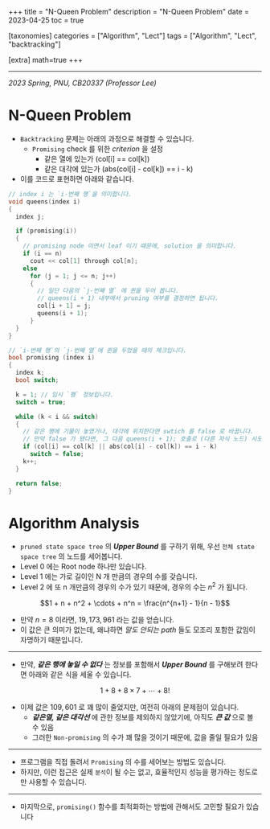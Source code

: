 +++
title = "N-Queen Problem"
description = "N-Queen Problem"
date = 2023-04-25
toc = true

[taxonomies]
categories = ["Algorithm", "Lect"]
tags = ["Algorithm", "Lect", "backtracking"]

[extra]
math=true
+++

---

*2023 Spring, PNU, CB20337 (Professor Lee)*

# N-Queen Problem
- `Backtracking` 문제는 아래의 과정으로 해결할 수 있습니다.
  - `Promising` check 를 위한 *criterion* 을 설정
    - 같은 열에 있는가 (col[i] == col[k])
    - 같은 대각에 있는가 (abs(col[i] - col[k]) == i - k)
- 이를 코드로 표현하면 아래와 같습니다.
```c
// index i 는 `i-번째 행`을 의미합니다.
void queens(index i)
{
  index j;

  if (promising(i))
  {
    // promising node 이면서 leaf 이기 때문에, solution 을 의미합니다. 
    if (i == n) 
      cout << col[1] through col[n];
    else
      for (j = 1; j <= n; j++)
      {
        // 일단 다음의 `j-번째 열` 에 퀸을 두어 봅니다.
        // queens(i + 1) 내부에서 pruning 여부를 결정하면 됩니다.
        col[i + 1] = j;
        queens(i + 1);
      }
  }
}

// `i-번째 행`의 `j-번째 열`에 퀸을 두었을 때의 체크입니다.
bool promising (index i)
{
  index k;
  bool switch;

  k = 1; // 임시 `행` 정보입니다.
  switch = true;

  while (k < i && switch)
  {
    // 같은 행에 기물이 놓였거나, 대각에 위치한다면 swtich 를 false 로 바꿉니다.
    // 만약 false 가 됐다면, 그 다음 queens(i + 1); 호출로 (다른 자식 노드) 시도해봅니다.
    if (col[i] == col[k] || abs(col[i] - col[k]) == i - k)
      switch = false;
    k++;
  }

  return false;
}
```

# Algorithm Analysis
- `pruned state space tree` 의 ***Upper Bound*** 를 구하기 위해, 우선 `전체 state space tree` 의 노드를 세어봅니다.
- Level 0 에는 Root node 하나만 있습니다.
- Level 1 에는 가로 길이인 N 개 만큼의 경우의 수를 갖습니다.
- Level 2 에 또 n 개만큼의 경우의 수가 있기 때문에, 경우의 수는 $n^2$ 가 됩니다.

$$1 + n + n^2 + \cdots + n^n = \frac{n^{n+1} - 1}{n - 1}$$

- 만약 $n=8$ 이라면, $19,173,961$ 라는 값을 얻습니다.
- 이 값은 큰 의미가 없는데, 왜냐하면 *말도 안되는 path* 들도 모조리 포함한 값임이 자명하기 때문입니다.
---
- 만약, ***같은 행에 놓일 수 없다*** 는 정보를 포함해서 ***Upper Bound*** 를 구해보려 한다면 아래와 같은 식을 세울 수 있습니다.

$$1 + 8 + 8 \times 7 + \cdots + 8!$$

- 이제 값은 $109, 601$ 로 꽤 많이 줄었지만, 여전히 아래의 문제점이 있습니다.
  - ***같은열, 같은 대각선*** 에 관한 정보를 제외하지 않았기에, 아직도 ***큰 값*** 으로 볼 수 있음
  - 그러한 `Non-promising` 의 수가 꽤 많을 것이기 때문에, 값을 줄일 필요가 있음
---
- 프로그램을 직접 돌려서 `Promising` 의 수를 세어보는 방법도 있습니다.
- 하지만, 이런 접근은 실제 `분석`이 될 수는 없고, 효율적인지 성능을 평가하는 정도로만 사용할 수 있습니다.
---
- 마지막으로, `promising()` 함수를 최적화하는 방법에 관해서도 고민할 필요가 있습니다

